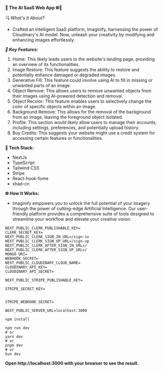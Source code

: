 **🚀 The AI SaaS Web App 🌐🤖**

_🔍 What's It About?_

- Crafted an intelligent SaaS platform, Imaginify, harnessing the power of Cloudinary's AI model. Now, unleash your creativity by modifying and enhancing images effortlessly.

**_🎯 Key Features:_**

1. Home: This likely leads users to the website's landing page, providing an overview of its functionalities.
2. Image Restore: This feature suggests the ability to restore and potentially enhance damaged or degraded images.
3. Generative Fill: This feature could involve using AI to fill in missing or unwanted parts of an image.
4. Object Remove: This allows users to remove unwanted objects from their images using AI-powered detection and removal.
5. Object Recolor: This feature enables users to selectively change the color of specific objects within an image.
6. Background Remove: This allows for the removal of the background from an image, leaving the foreground object isolated.
7. Profile: This section would likely allow users to manage their accounts, including settings, preferences, and potentially upload history.
8. Buy Credits: This suggests your website might use a credit system for accessing certain features or functionalities.

**🔧 Tech Stack:**

- NextJs
- TypeScript
- Tailwind CSS
- Stripe
- React-hook-fome
- shad-cn

**🌐 How It Works:**

- Imaginify empowers you to unlock the full potential of your imagery through the power of cutting-edge Artificial Intelligence. Our user-friendly platform provides a comprehensive suite of tools designed to streamline your workflow and elevate your creative vision.
```
NEXT_PUBLIC_CLERK_PUBLISHABLE_KEY=
CLERK_SECRET_KEY=
NEXT_PUBLIC_CLERK_SIGN_IN_URL=/sign-in
NEXT_PUBLIC_CLERK_SIGN_UP_URL=/sign-up
NEXT_PUBLIC_CLERK_AFTER_SIGN_IN_URL=/
NEXT_PUBLIC_CLERK_AFTER_SIGN_UP_URL=/
MONGO_URI=
WEBHOOK_SECRET=
NEXT_PUBLIC_CLOUDINARY_CLOUD_NAME=
CLOUDINARY_API_KEY=
CLOUDINARY_API_SECRET=

NEXT_PUBLIC_STRIPE_PUBLISHABLE_KEY=

STRIPE_SECRET_KEY=


STRIPE_WEBHOOK_SECRET=

NEXT_PUBLIC_SERVER_URL=localhost:3000
```

```
npm install

npm run dev
# or
yarn dev
# or
pnpm dev
# or
bun dev
```

**Open http://localhost:3000 with your browser to see the result.**

